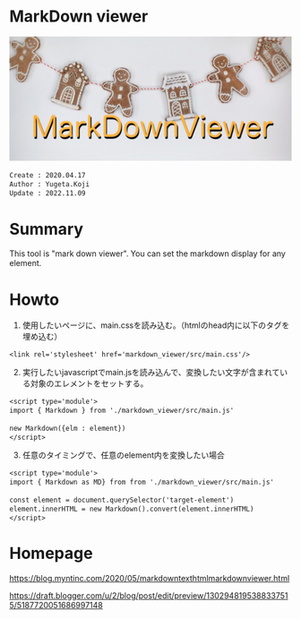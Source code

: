 MarkDown viewer
===

![title-banner](docs/markdown_viewer.jpg)

```
Create : 2020.04.17
Author : Yugeta.Koji
Update : 2022.11.09
```

# Summary
This tool is "mark down viewer".
You can set the markdown display for any element.

# Howto

1. 使用したいページに、main.cssを読み込む。（htmlのhead内に以下のタグを埋め込む）
```
<link rel='stylesheet' href='markdown_viewer/src/main.css'/>
```

2. 実行したいjavascriptでmain.jsを読み込んで、変換したい文字が含まれている対象のエレメントをセットする。
```
<script type='module'>
import { Markdown } from './markdown_viewer/src/main.js'

new Markdown({elm : element})
</script>
```

3. 任意のタイミングで、任意のelement内を変換したい場合
```
<script type='module'>
import { Markdown as MD} from from './markdown_viewer/src/main.js'

const element = document.querySelector('target-element')
element.innerHTML = new Markdown().convert(element.innerHTML)
</script>
```

# Homepage
https://blog.myntinc.com/2020/05/markdowntexthtmlmarkdownviewer.html

https://draft.blogger.com/u/2/blog/post/edit/preview/1302948195388337515/5187720051686997148


